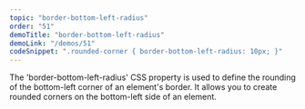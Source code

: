 ```yaml
---
topic: "border-bottom-left-radius"
order: "51"
demoTitle: "border-bottom-left-radius"
demoLink: "/demos/51"
codeSnippet: ".rounded-corner { border-bottom-left-radius: 10px; }"
---
```


The 'border-bottom-left-radius' CSS property is used to define the rounding of the bottom-left corner of an element's border. It allows you to create rounded corners on the bottom-left side of an element.
<br />
